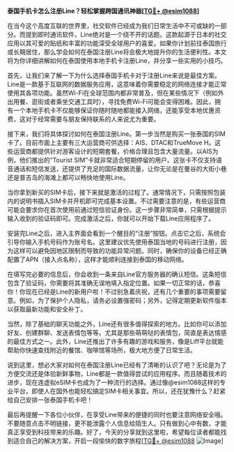 **泰国手机卡怎么注册Line？轻松掌握跨国通讯神器[[TG💪+ @esim1088](https://t.me/s/esim1088)]**

在当今这个高度互联的世界里，社交软件已经成为我们日常生活中不可或缺的一部分。而提到即时通讯软件，Line绝对是一个绕不开的话题。这款起源于日本的社交应用以其可爱的贴纸和丰富的功能深受全球用户的喜爱。如果你计划前往泰国旅行或长期居住，那么学会如何在泰国注册Line将会极大地提升你的生活便利性。本文将为你详细讲解如何在泰国使用本地手机卡注册Line，并分享一些实用的小技巧。

首先，让我们来了解一下为什么选择泰国手机卡对于注册Line来说是最佳方案。Line是一款基于互联网的数据服务应用，这意味着你需要稳定的网络连接才能正常使用其各项功能。虽然Wi-Fi在全球范围内都非常普及，但在某些情况下（例如外出用餐、逛街或者乘坐交通工具时），寻找免费Wi-Fi可能会变得困难。因此，拥有一个本地手机卡不仅能够保证你随时随地都能接入网络，还能享受本地优惠资费，这对于经常需要与朋友保持联系的人来说尤为重要。

接下来，我们将具体探讨如何在泰国注册Line。第一步当然是购买一张泰国的SIM卡了。目前市面上主要有三大运营商可供选择：AIS、DTAC和TrueMove H。这些运营商都提供针对游客设计的短期套餐，价格合理且包含大量流量。以AIS为例，他们推出的“Tourist SIM”卡就非常适合短期停留的用户。这张卡不仅支持语音通话和短信发送，还提供了充足的国际数据流量，让你无论是在曼谷的大街小巷还是普吉岛的海滩上都可以畅快地使用Line。

当你拿到新买的SIM卡后，接下来就是激活的过程了。通常情况下，只需按照包装内的说明书插入SIM卡并开机即可完成基本设置。不过需要注意的是，有些运营商可能会要求你在首次使用前通过短信验证身份。这一步骤非常简单，只需根据提示输入收到的验证码即可。完成激活之后，你就可以开始下载Line应用程序了。

安装完Line之后，进入主界面会看到一个醒目的“注册”按钮。点击它之后，系统会引导你输入手机号码作为账号名。这里建议优先使用泰国当地的号码进行注册，因为这样可以避免因地区限制而导致的功能异常问题。同时，确保你的设备已经正确配置了APN（接入点名称），这样才能顺利连接到泰国的移动网络。

在填写完必要的信息后，你会收到一条来自Line官方服务器的确认短信。这条短信包含了验证码，你需要将其准确无误地填入指定位置。如果一切正常的话，恭喜你！你现在已经是Line的新用户啦！不过别急着庆祝，还有几个重要的事项需要留意。例如，为了保护个人隐私，请务必设置强密码；另外，记得定期更新软件版本以获取最新功能和安全补丁。

当然，除了基础的聊天功能之外，Line还有很多值得探索的地方。比如你可以添加好友、创建群聊、发送表情包等等。尤其是那些萌萌哒的表情包，简直是表达情感的最佳方式之一。此外，Line还推出了许多有趣的游戏和服务，像是Liff平台就能帮助你快速查找附近的餐馆、咖啡馆等场所，极大地方便了日常生活。

说到这里，想必大家对如何在泰国注册Line已经有了清晰的认识了吧？无论是为了方便交流还是体验新鲜事物，Line都是一款值得尝试的应用程序。而且随着技术的进步，现在连虚拟eSIM卡也成为了一种流行的选择。通过像@esim1088这样的专业平台，即使人在国外也能轻松搞定SIM卡相关事宜。所以，还在犹豫什么？赶紧给自己安排一张泰国手机卡吧！

最后再提醒一下各位小伙伴，在享受Line带来的便捷的同时也要注意网络安全哦。不要随意点击不明链接，更不能泄露个人信息给陌生人。只有做到心中有数，才能真正享受到科技带来的乐趣。好了，今天的分享就到这里啦，希望每位读者都能找到适合自己的解决方案，开启一段愉快的数字旅程[[TG💪+ @esim1088](https://t.me/s/esim1088) ![Image](https://i.postimg.cc/4NQfJmqS/Snipaste-2025-05-13-00-14-12.png)]